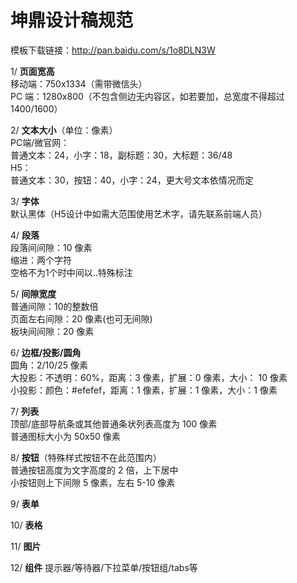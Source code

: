 # 坤鼎设计稿规范
模板下载链接：http://pan.baidu.com/s/1o8DLN3W 

1/ **页面宽高**  
移动端：750x1334（需带微信头）   
PC 端：1280x800（不包含侧边无内容区，如若要加，总宽度不得超过1400/1600）  

2/ **文本大小**（单位：像素）  
PC端/微官网：  
普通文本：24，小字：18，副标题：30，大标题：36/48  
H5：  
普通文本：30，按钮：40，小字：24，更大号文本依情况而定

3/ **字体**  
默认黑体（H5设计中如需大范围使用艺术字，请先联系前端人员）

4/ **段落**   
段落间间隙：10 像素  
缩进：两个字符  
空格不为1个时中间以..特殊标注  

5/ **间隙宽度**  
普通间隙：10的整数倍  
页面左右间隙：20 像素(也可无间隙)  
板块间间隙：20 像素  

6/ **边框/投影/圆角**  
圆角：2/10/25 像素  
大投影：不透明：60%，距离：3 像素，扩展：0 像素，大小： 10 像素  
小投影：颜色：#efefef，距离：1 像素，扩展：1 像素，大小：1 像素  

7/ **列表**  
顶部/底部导航条或其他普通条状列表高度为 100 像素  
普通图标大小为 50x50 像素   

8/ **按钮**（特殊样式按钮不在此范围内）  
普通按钮高度为文字高度的 2 倍，上下居中  
小按钮则上下间隙 5 像素，左右 5-10 像素  

9/ **表单**

10/ **表格**

11/ **图片**

12/ **组件**
提示器/等待器/下拉菜单/按钮组/tabs等